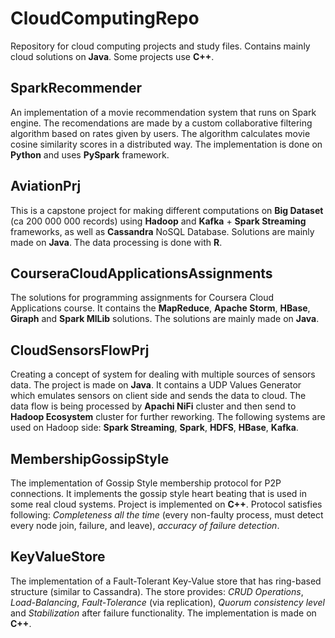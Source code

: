 # CloudComputingRepo
Repository for cloud computing projects and study files.
Contains mainly cloud solutions on **Java**. Some projects use **C++**.

## SparkRecommender
An implementation of a movie recommendation system that runs on Spark engine. The recomendations are made by a custom collaborative filtering algorithm based on rates given by users. The algorithm calculates movie cosine similarity scores in a distributed way. The implementation is done on **Python** and uses **PySpark** framework.

## AviationPrj
This is a capstone project for making different computations on **Big Dataset** (ca 200 000 000 records) using **Hadoop** and **Kafka** + **Spark Streaming** frameworks, as well as **Cassandra** NoSQL Database. Solutions are mainly made on **Java**. The data processing is done with **R**.

## CourseraCloudApplicationsAssignments
The solutions for programming assignments for Coursera Cloud Applications course. It contains the **MapReduce**, **Apache Storm**, **HBase**, **Giraph** and **Spark MlLib** solutions. The solutions are mainly made on **Java**.

## CloudSensorsFlowPrj
Creating a concept of system for dealing with multiple sources of sensors data. The project is made on **Java**. It contains a UDP Values Generator which emulates sensors on client side and sends the data to cloud. The data flow is being processed by **Apachi NiFi** cluster and then send to **Hadoop Ecosystem** cluster for further reworking. The following systems are used on Hadoop side: **Spark Streaming**, **Spark**, **HDFS**, **HBase**, **Kafka**.

## MembershipGossipStyle
The implementation of Gossip Style membership protocol for P2P connections. It implements the gossip style heart beating that is used in some real cloud systems. Project is implemented on **C++**. Protocol satisfies following: *Completeness all the time* (every non-faulty process, must detect every node join, failure, and leave), *accuracy of failure detection*.

## KeyValueStore
The implementation of a Fault-Tolerant Key-Value store that has ring-based structure (similar to Cassandra). The store provides: *CRUD Operations*, *Load-Balancing*, *Fault-Tolerance* (via replication), *Quorum consistency level* and *Stabilization* after failure functionality. The implementation is made on **C++**.
